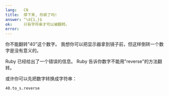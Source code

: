 ```yaml
---
lang:   CN
title:  停下来, 你疯了吗!
answer: ^\d{1,}$
ok:     只有字符串才可以被翻转。
error:  
---
```


你不能翻转"40"这个数字。 我想你可以把显示器拿到镜子前，但这样倒转一个数字是没有意义的。

Ruby 已经给出了一个错误的信息。 Ruby 告诉你数字不能用"reverse"的方法翻转。

或许你可以先把数字转换成字符串：

    40.to_s.reverse
